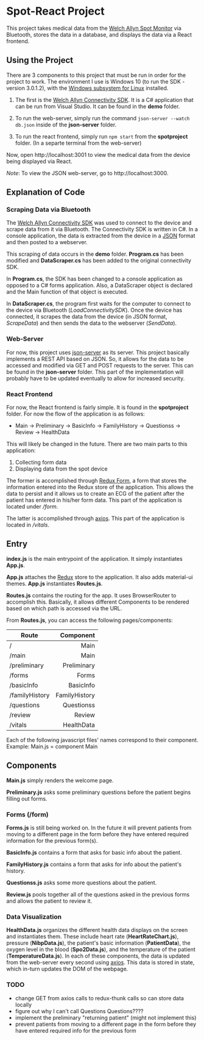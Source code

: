 # Spot-React Project

This project takes medical data from the [Welch Allyn Spot Monitor](https://www.welchallyn.com/en/products/categories/patient-monitoring/vital-signs-devices/connex-spot-monitor.html) via Bluetooth, stores the data in a database, and displays the data via a React frontend.

## Using the Project

There are 3 components to this project that must be run in order for the project to work. The environment I use is Windows 10 (to run the SDK - version 3.0.1.2), with the [Windows subsystem for Linux](https://docs.microsoft.com/en-us/windows/wsl/install-win10) installed.

1. The first is the [Welch Allyn Connectivity SDK](https://www.welchallyn.com/content/dam/welchallyn/documents/upload-docs/SDK/80019598B%20Welch%20Allyn%20Connectivity%20SDK%20Development%20Best%20Practices.pdf). It is a C# application that can be run from Visual Studio. It can be found in the **demo** folder.

2. To run the web-server, simply run the command `json-server --watch db.json` inside of the **json-server** folder.

3. To run the react frontend, simply run `npm start` from the **spotproject** folder. (In a separte terminal from the web-server)

Now, open http://localhost:3001 to view the medical data from the device being displayed via React.

*Note*: To view the JSON web-server, go to http://localhost:3000.

## Explanation of Code

### Scraping Data via Bluetooth

The [Welch Allyn Connectivity SDK](https://www.welchallyn.com/content/dam/welchallyn/documents/upload-docs/SDK/80019598B%20Welch%20Allyn%20Connectivity%20SDK%20Development%20Best%20Practices.pdf) was used to connect to the device and scrape data from it via Bluetooth. The Connectivity SDK is written in C#. In a console application, the data is extracted from the device in a [JSON](https://www.json.org/) format and then posted to a webserver.

This scraping of data occurs in the **demo** folder. **Program.cs** has been modified and **DataScraper.cs** has been added to the original connectivity SDK.

In **Program.cs**, the SDK has been changed to a console application as opposed to a C# forms application. Also, a DataScraper object is declared and the Main function of that object is executed.

In **DataScraper.cs**, the program first waits for the computer to connect to the device via Bluetooth (*LoadConnectivitySDK*). Once the device has connected, it scrapes the data from the device (in JSON format, *ScrapeData*) and then sends the data to the webserver (*SendData*).

### Web-Server

For now, this project uses [json-server](https://github.com/typicode/json-server) as its server. This project basically implements a REST API based on JSON. So, it allows for the data to be accessed and modified via GET and POST requests to the server. This can be found in the **json-server** folder. This part of the implementation will probably have to be updated eventually to allow for increased security.

### React Frontend

For now, the React frontend is fairly simple. It is found in the **spotproject** folder. For now the flow of the application is as follows:
* Main -> Preliminary -> BasicInfo -> FamilyHistory -> Questionss -> Review -> HealthData

This will likely be changed in the future. There are two main parts to this application:
1. Collecting form data
2. Displaying data from the spot device

The former is accomplished through [Redux Form](https://redux-form.com/8.1.0/), a form that stores the information entered into the Redux store of the application. This allows the data to persist and it allows us to create an ECG of the patient after the patient has entered in his/her form data. This part of the application is located under */form*.

The latter is accomplished through [axios](https://www.npmjs.com/package/axios). This part of the application is located in */vitals*.

## Entry

**index.js** is the main entrypoint of the application. It simply instantiates **App.js**.

**App.js** attaches the [Redux](https://redux.js.org/) store to the application. It also adds material-ui themes. **App.js** instantiates **Routes.js**.

**Routes.js** contains the routing for the app. It uses BrowserRouter to accomplish this. Basically, it allows different Components to be rendered based on which path is accessed via the URL.

From **Routes.js**, you can access the following pages/components:

| Route           | Component          |
| --------------- | ------------------:|
| /               | Main               |
| /main           | Main               |
| /preliminary    | Preliminary        |
| /forms          | Forms              |
| /basicInfo      | BasicInfo          |
| /familyHistory  | FamilyHistory      |
| /questions      | Questionss         |
| /review         | Review             |
| /vitals         | HealthData         |

Each of the following javascript files' names correspond to their component. Example: Main.js = component Main

## Components

**Main.js** simply renders the welcome page.

**Preliminary.js** asks some preliminary questions before the patient begins filling out forms.

### Forms (/form)

**Forms.js** is still being worked on. In the future it will prevent patients from moving to a different page in the form before they have entered required information for the previous form(s).

**BasicInfo.js** contains a form that asks for basic info about the patient.

**FamilyHistory.js** contains a form that asks for info about the patient's history.

**Questionss.js** asks some more questions about the patient.

**Review.js** pools together all of the questions asked in the previous forms and allows the patient to review it.

### Data Visualization

**HealthData.js** organizes the different health data displays on the screen and instantiates them. These include heart rate (**HeartRateChart.js**), pressure (**NibpData.js**), the patient's basic information (**PatientData**), the oxygen level in the blood (**Spo2Data.js**), and the temperature of the patient (**TemperatureData.js**). In each of these components, the data is updated from the web-server every second using [axios](https://www.npmjs.com/package/axios). This data is stored in state, which in-turn updates the DOM of the webpage.

### TODO

* change GET from axios calls to redux-thunk calls so can store data locally
* figure out why I can't call Questions Questions????
* implement the preliminary "returning patient" (might not implement this)
* prevent patients from moving to a different page in the form before they have entered required info for the previous form
